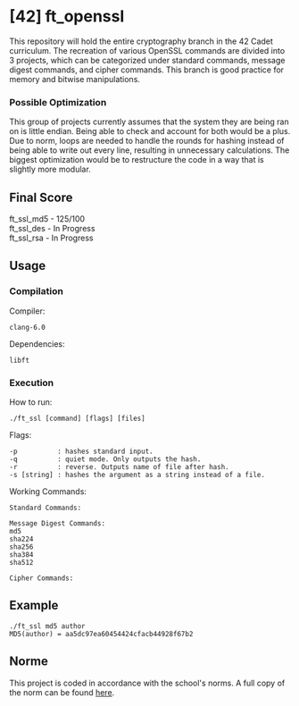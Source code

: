 # [42] ft_openssl

This repository will hold the entire cryptography branch in the 42 Cadet curriculum. The recreation of various OpenSSL commands are divided into 3 projects, which can be categorized under standard commands, message digest commands, and cipher commands. This branch is good practice for memory and bitwise manipulations.

### Possible Optimization

This group of projects currently assumes that the system they are being ran on is little endian. Being able to check and account for both would be a plus. Due to norm, loops are needed to handle the rounds for hashing instead of being able to write out every line, resulting in unnecessary calculations. The biggest optimization would be to restructure the code in a way that is slightly more modular.

## Final Score

ft_ssl_md5 - 125/100  
ft_ssl_des - In Progress  
ft_ssl_rsa - In Progress  

## Usage

### Compilation

Compiler:

```
clang-6.0
```

Dependencies:

```
libft
```

### Execution

How to run:

```
./ft_ssl [command] [flags] [files]
```

Flags:

```
-p          : hashes standard input.
-q          : quiet mode. Only outputs the hash.
-r          : reverse. Outputs name of file after hash.
-s [string] : hashes the argument as a string instead of a file.
```

Working Commands:

```
Standard Commands:

Message Digest Commands:
md5
sha224
sha256
sha384
sha512

Cipher Commands:

```

## Example

```
./ft_ssl md5 author
MD5(author) = aa5dc97ea60454424cfacb44928f67b2
```

## Norme

This project is coded in accordance with the school's norms. A full copy of the norm can be found [here](https://github.com/MagicHatJo/-42-Norm/blob/master/norme.en.pdf).
